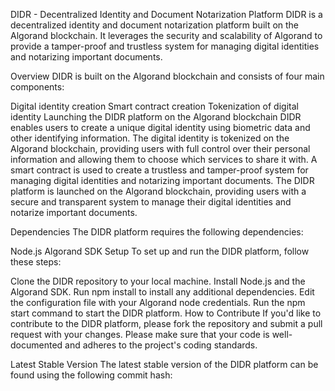 DIDR - Decentralized Identity and Document Notarization Platform
DIDR is a decentralized identity and document notarization platform built on the Algorand blockchain. It leverages the security and scalability of Algorand to provide a tamper-proof and trustless system for managing digital identities and notarizing important documents.

Overview
DIDR is built on the Algorand blockchain and consists of four main components:

Digital identity creation
Smart contract creation
Tokenization of digital identity
Launching the DIDR platform on the Algorand blockchain
DIDR enables users to create a unique digital identity using biometric data and other identifying information. The digital identity is tokenized on the Algorand blockchain, providing users with full control over their personal information and allowing them to choose which services to share it with. A smart contract is used to create a trustless and tamper-proof system for managing digital identities and notarizing important documents. The DIDR platform is launched on the Algorand blockchain, providing users with a secure and transparent system to manage their digital identities and notarize important documents.

Dependencies
The DIDR platform requires the following dependencies:

Node.js
Algorand SDK
Setup
To set up and run the DIDR platform, follow these steps:

Clone the DIDR repository to your local machine.
Install Node.js and the Algorand SDK.
Run npm install to install any additional dependencies.
Edit the configuration file with your Algorand node credentials.
Run the npm start command to start the DIDR platform.
How to Contribute
If you'd like to contribute to the DIDR platform, please fork the repository and submit a pull request with your changes. Please make sure that your code is well-documented and adheres to the project's coding standards.

Latest Stable Version
The latest stable version of the DIDR platform can be found using the following commit hash:

<commit hash>﻿
